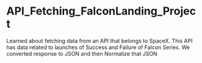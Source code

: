 # API_Fetching_FalconLanding_Project
Learned about fetching data from an API that belongs to SpaceX. This API has data related to launches of Success and Failure of Falcon Series. We converted response to JSON and then Normalize that JSON
